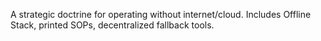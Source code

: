 A strategic doctrine for operating without internet/cloud. Includes Offline Stack, printed SOPs, decentralized fallback tools.